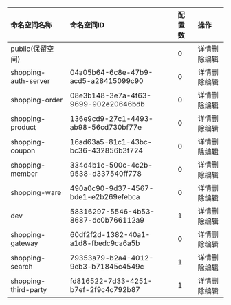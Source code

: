 | 命名空间名称         | 命名空间ID                           | 配置数 | 操作         |
| :------------------- | :----------------------------------- | :----- | :----------- |
| public(保留空间)     |                                      | 0      | 详情删除编辑 |
| shopping-auth-server | 04a05b64-6c8e-47b9-acd5-a28415099c90 | 0      | 详情删除编辑 |
| shopping-order       | 08e3b148-3e7a-4f63-9699-902e20646bdb | 0      | 详情删除编辑 |
| shopping-product     | 136e9cd9-27c1-4493-ab98-56cd730bf77e | 0      | 详情删除编辑 |
| shopping-coupon      | 16ad63a5-81c1-43bc-bc36-432856b3f724 | 0      | 详情删除编辑 |
| shopping-member      | 334d4b1c-500c-4c2b-9538-d337540ff778 | 0      | 详情删除编辑 |
| shopping-ware        | 490a0c90-9d37-4567-bde1-e2b269efebca | 0      | 详情删除编辑 |
| dev                  | 58316297-5546-4b53-8687-dc0b766112a9 | 1      | 详情删除编辑 |
| shopping-gateway      | 60df2f2d-1382-40a1-a1d8-fbedc9ca6a5b | 0      | 详情删除编辑 |
| shopping-search      | 79353a79-b2a4-4012-9eb3-b71845c4549c | 1      | 详情删除编辑 |
| shopping-third-party | fd816522-7d33-4251-b7ef-2f9c4c792b87 | 1      | 详情删除编辑 |